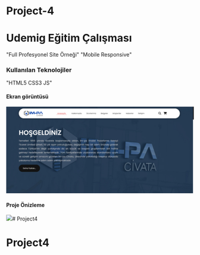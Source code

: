 # Project-4
<h1>Udemig Eğitim Çalışması</h1>

 "Full Profesyonel Site Örneği"
    "Mobile Responsive"

 <h3> Kullanılan Teknolojiler </h3>

 "HTML5 CSS3 JS"

 <h4> Ekran görüntüsü </h4>

![alt text](Project-4%20print%20screen.png)

  <h4> Proje Önizleme </h4>
 
 ![](Project-4.gif)# Project4
# Project4
